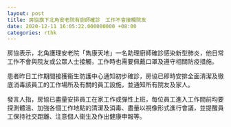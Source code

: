 ```yaml
---
layout: post
title: 房協旗下北角安老院有廚師確診　工作不會接觸院友
date: 2020-12-11 16:05:22.000000000 +08:00
categories: rthk
---
```


房協表示，北角護理安老院「雋康天地」一名助理廚師確診感染新型肺炎，他日常工作不會與院友或公眾人士接觸，工作時也需要佩戴口罩及遵守相關防疫措施。

患者昨日工作期間接獲衞生防護中心通知初步確診，房協已即時安排全面清潔及徹底消毒該員工的工作場所及有關的員工設施，並通知所有院友及家人。

發言人指，房協已盡量安排員工在家工作或彈性上班，每位員工進入工作間前均要探測體溫、加強各個工作地點的清潔及消毒、盡量以視像形式進行會議，並提醒員工保持社交距離、注意個人衞生及作出健康申報等。
